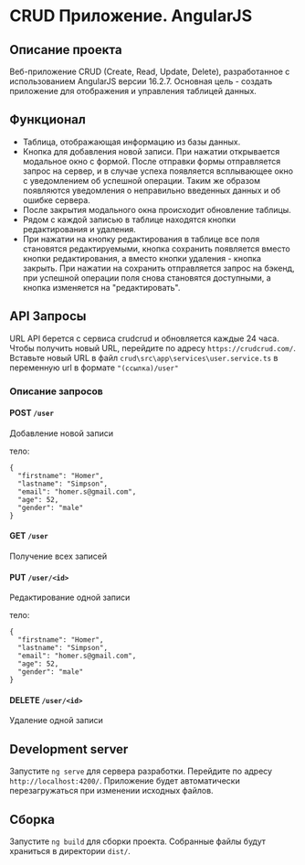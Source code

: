 # CRUD Приложение. AngularJS

## Описание проекта

Веб-приложение CRUD (Create, Read, Update, Delete), разработанное с использованием AngularJS версии 16.2.7. Основная цель - создать приложение для отображения и управления таблицей данных.

## Функционал

* Таблица, отображающая информацию из базы данных.
* Кнопка для добавления новой записи. При нажатии открывается модальное окно с формой. После отправки формы отправляется запрос на сервер, и в случае успеха появляется всплывающее окно с уведомлением об успешной операции. Таким же образом появляются уведомления о неправильно введенных данных и об ошибке сервера.
* После закрытия модального окна происходит обновление таблицы.
* Рядом с каждой записью в таблице находятся кнопки редактирования и удаления.
* При нажатии на кнопку редактирования в таблице все поля становятся редактируемыми, кнопка сохранить появляется вместо кнопки редактирования, а вместо кнопки удаления - кнопка закрыть. При нажатии на сохранить отправляется запрос на бэкенд, при успешной операции поля снова становятся доступными, а кнопка изменяется на "редактировать".

## API Запросы

URL API берется с сервиса crudcrud и обновляется каждые 24 часа. Чтобы получить новый URL, перейдите по адресу `https://crudcrud.com/`. Вставьте новый URL в файл `crud\src\app\services\user.service.ts` в переменную url в формате `"(ссылка)/user"`

### Описание запросов

#### POST ```/user```

Добавление новой записи

тело:
```
{
  "firstname": "Homer",
  "lastname": "Simpson",
  "email": "homer.s@gmail.com",
  "age": 52,
  "gender": "male"
}
```

#### GET ```/user```
Получение всех записей

#### PUT ```/user/<id>```

Редактирование одной записи

тело:
```
{
  "firstname": "Homer",
  "lastname": "Simpson",
  "email": "homer.s@gmail.com",
  "age": 52,
  "gender": "male"
}
```

#### DELETE ```/user/<id>```

Удаление одной записи

## Development server

Запустите `ng serve` для сервера разработки. Перейдите по адресу `http://localhost:4200/`. Приложение будет автоматически перезагружаться при изменении исходных файлов.

## Сборка

Запустите `ng build` для сборки проекта. Собранные файлы будут храниться в директории `dist/`.

